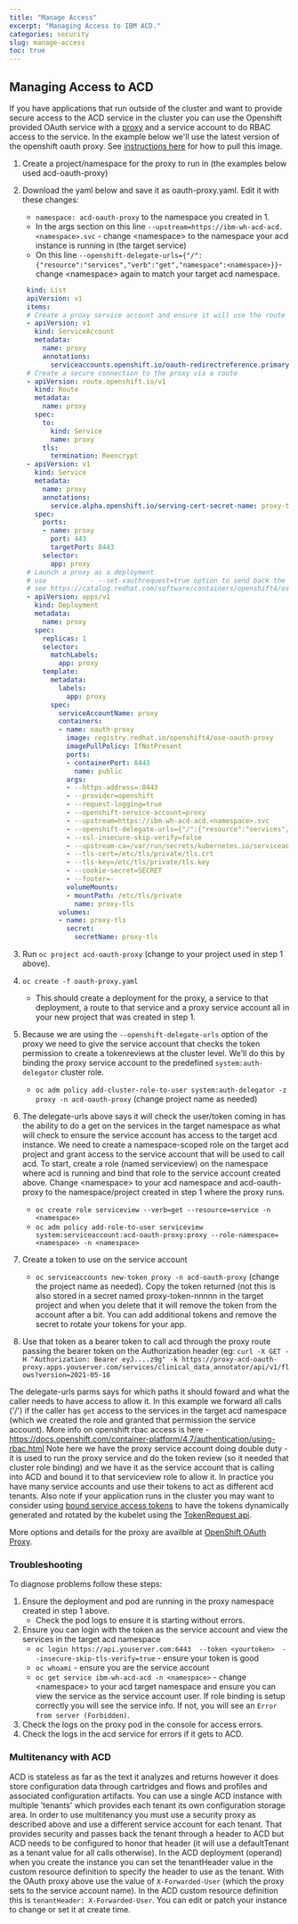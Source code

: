```yaml
---
title: "Manage Access"
excerpt: "Managing Access to IBM ACD."
categories: security
slug: manage-access
toc: true
---
```



## Managing Access to ACD

If you have applications that run outside of the cluster and want to provide secure access to the ACD service in the cluster you can use the Openshift provided OAuth service with a [proxy](https://github.com/openshift/oauth-proxy) and a service account to do RBAC access to the service.
In the example below we'll use the latest version of the openshift oauth proxy.  See [instructions here](https://catalog.redhat.com/software/containers/openshift4/ose-oauth-proxy/5cdb2133bed8bd5717d5ae64?container-tabs=gti) for how to pull this image.

1. Create a project/namespace for the proxy to run in (the examples below used acd-oauth-proxy)
1. Download the yaml below and save it as oauth-proxy.yaml.  Edit it with these changes:
   * `namespace: acd-oauth-proxy` to the namespace you created in 1.
   * In the args section on this line `--upstream=https://ibm-wh-acd-acd.<namespace>.svc`  - change \<namespace\> to the namespace your acd instance is running in (the target service)
   * On this line `--openshift-delegate-urls={"/":{"resource":"services","verb":"get","namespace":<namespace>}}`- change \<namespace\> again to match your target acd namespace.

   ```yaml oauth-proxy.yaml
    kind: List
    apiVersion: v1
    items:
    # Create a proxy service account and ensure it will use the route "proxy"
    - apiVersion: v1
      kind: ServiceAccount
      metadata:
        name: proxy
        annotations:
          serviceaccounts.openshift.io/oauth-redirectreference.primary: '{"kind":"OAuthRedirectReference","apiVersion":"v1","reference":{"kind":"Route","name":"proxy"}}'
    # Create a secure connection to the proxy via a route
    - apiVersion: route.openshift.io/v1
      kind: Route
      metadata:
        name: proxy
      spec:
        to:
          kind: Service
          name: proxy
        tls:
          termination: Reencrypt
    - apiVersion: v1
      kind: Service
      metadata:
        name: proxy
        annotations:
          service.alpha.openshift.io/serving-cert-secret-name: proxy-tls
      spec:
        ports:
        - name: proxy
          port: 443
          targetPort: 8443
        selector:
          app: proxy
    # Launch a proxy as a deployment
    # use           - --set-xauthrequest=true option to send back the user info in the response to nginx or client
    # see https://catalog.redhat.com/software/containers/openshift4/ose-oauth-proxy/5cdb2133bed8bd5717d5ae64?container-tabs=gti
    - apiVersion: apps/v1
      kind: Deployment
      metadata:
        name: proxy
      spec:
        replicas: 1
        selector:
          matchLabels:
            app: proxy
        template:
          metadata:
            labels:
              app: proxy
          spec:
            serviceAccountName: proxy
            containers:
            - name: oauth-proxy
              image: registry.redhat.io/openshift4/ose-oauth-proxy
              imagePullPolicy: IfNotPresent
              ports:
              - containerPort: 8443
                name: public
              args:
              - --https-address=:8443
              - --provider=openshift
              - --request-logging=true
              - --openshift-service-account=proxy
              - --upstream=https://ibm-wh-acd-acd.<namespace>.svc
              - --openshift-delegate-urls={"/":{"resource":"services","verb":"get","namespace":"<namespace>"}}
              - --ssl-insecure-skip-verify=false
              - --upstream-ca=/var/run/secrets/kubernetes.io/serviceaccount/service-ca.crt
              - --tls-cert=/etc/tls/private/tls.crt
              - --tls-key=/etc/tls/private/tls.key
              - --cookie-secret=SECRET
              - --footer=-
              volumeMounts:
              - mountPath: /etc/tls/private
                name: proxy-tls
            volumes:
            - name: proxy-tls
              secret:
                secretName: proxy-tls
   ```

1. Run `oc project acd-oauth-proxy` (change to your project used in  step 1 above).
1. `oc create -f oauth-proxy.yaml`
   * This should create a deployment for the proxy, a service to that deployment, a route to that service and a proxy service account all in your new project that was created in step 1.
1. Because we are using the `--openshift-delegate-urls` option of the proxy we need to give the service account that checks the token permission to create a tokenreviews at the cluster level.  We'll do this by binding the proxy service account to the predefined `system:auth-delegator` cluster role.
   * `oc adm policy add-cluster-role-to-user system:auth-delegator -z proxy -n acd-oauth-proxy` (change project name as needed)
1. The delegate-urls above says it will check the user/token coming in has the ability to do a get on the services in the target namespace as what will check to ensure the service account has access to the target acd instance.   We need to create a namespace-scoped role on the target acd project and grant access to the service account that will be used to call acd.  To start, create a role (named serviceview) on the namespace where acd is running and bind that role to the service account created above. Change \<namespace\> to your acd namespace and acd-oauth-proxy to the namespace/project created in step 1 where the proxy runs.
    * `oc create role serviceview --verb=get --resource=service -n <namespace>`
    * `oc adm policy add-role-to-user serviceview system:serviceaccount:acd-oauth-proxy:proxy --role-namespace=<namespace> -n <namespace>`
1. Create a token to use on the service account
   * `oc serviceaccounts new-token proxy -n acd-oauth-proxy`  (change the project name as needed).  Copy the token returned (not this is also stored in a secret named proxy-token-nnnnn in the target project and when you delete that it will remove the token from the account after a bit. You can add additional tokens and remove the secret to rotate your tokens for your app.
1. Use that token as a bearer token to call acd through the proxy route passing the bearer token on the Authorization header (eg:
`curl -X GET -H "Authorization: Bearer eyJ....z9g" -k https://proxy-acd-oauth-proxy.apps.youserver.com/services/clinical_data_annotator/api/v1/flows?version=2021-05-18`

The delegate-urls parms says for which paths it should foward and what the caller needs to have access to allow it.  In this example we forward all calls ('/') if the caller has `get` access to the services in the target acd namespace  (which we created the role and granted that permission the service account).  More info on openshift rbac access is here - https://docs.openshift.com/container-platform/4.7/authentication/using-rbac.html
Note here we have the proxy service account doing double duty - it is used to run the proxy service and do the token review (so it needed that cluster role binding) and we have it as the service account that is calling into ACD and bound it to that serviceview role to allow it.  In practice you have many service accounts and use their tokens to act as different acd tenants.
Also note if your application runs in the cluster you may want to consider using [bound service access tokens](https://docs.openshift.com/container-platform/4.7/authentication/bound-service-account-tokens.html) to have the tokens dynamically generated and rotated by the kubelet using the [TokenRequest api](https://jpweber.io/blog/a-look-at-tokenrequest-api/).

More options and details for the proxy are availble at [OpenShift OAuth Proxy](https://github.com/openshift/oauth-proxy#openshift-oauth-proxy).

### Troubleshooting

To diagnose problems follow these steps:

1. Ensure the deployment and pod are running in the proxy namespace created in step 1 above.
   * Check the pod logs to ensure it is starting without errors.
1. Ensure you can login with the token as the service account and view the services in the target acd namespace
   * `oc login https://api.youserver.com:6443  --token <yourtoken>  --insecure-skip-tls-verify=true` - ensure your token is good
   * `oc whoami` - ensure you are the service account
   * `oc get service ibm-wh-acd-acd -n <namespace>`  - change \<namespace\> to your acd target namespace and ensure you can view the service as the service account user.  If role binding is setup correctly you will see the service info.  If not, you will see an `Error from server (Forbidden)`.
1. Check the logs on the proxy pod in the console for access errors.
1. Check the logs in the acd service for errors if it gets to ACD.

### Multitenancy with ACD

ACD is stateless as far as the text it analyzes and returns however it does store configuration data through cartridges and flows and profiles and associated configuration artifacts.  You can use a single ACD instance with multiple 'tenants' which provides each tenant its own configuration storage area.  In order to use multitenancy you must use a security proxy as described above and use a different service account for each tenant. That provides security and passes back the tenant through a header to ACD but ACD needs to be configured to honor that header (it will use a defaultTenant as a tenant value for all calls otherwise).  In the ACD deployment (operand) when you create the instance you can set the tenantHeader value in the custom resource definition to specify the header to use as the tenant.  With the OAuth proxy above use the value of `X-Forwarded-User` (which the proxy sets to the service account name).  In the ACD custom resource definition this is `tenantHeader: X-Forwarded-User`.  You can edit or patch your instance to change or set it at create time.
